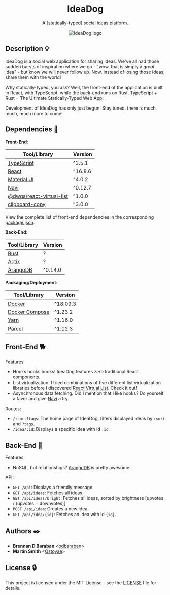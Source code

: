 <h1 align="center">IdeaDog</h1>
<p align="center">
  A [statically-typed] social ideas platform.
</p>

<p align="center">
  <img src="https://github.com/bdbaraban/ideadog/blob/master/assets/logo.png"
       alt="IdeaDog logo"
  />
</p>

## Description :bulb:

IdeaDog is a social web application for sharing ideas. We've all had those sudden bursts of inspiration where we go - "wow, that is simply a _great_ idea" - but know we will never follow up. Now, instead of losing those ideas, share them with the world!

Why statically-typed, you ask? Well, the front-end of the application is built in React, with TypeScript, while the back-end runs on Rust. TypeScript + Rust = The Ultimate Statically-Typed Web App!

Development of IdeaDog has only just begun. Stay tuned, there is much, much, much more to come!

## Dependencies :couple:

**Front-End**:

| Tool/Library             | Version |
| ------------------------ | ------- |
| [TypeScript](https://www.typescriptlang.org/) | ^3.5.1  |
| [React](https://reactjs.org/) | ^16.8.6 |
| [Material UI](https://material-ui.com/) | ^4.0.2  |
| [Navi](https://frontarm.com/navi/en/) | ^0.12.7 |
| [@dwqs/react-virtual-list](https://www.npmjs.com/package/@dwqs/react-virtual-list) | ^1.0.0  |
| [clipboard-copy](https://www.npmjs.com/package/clipboard-copy) | ^3.0.0  |

View the complete list of front-end dependencies in the corresponding [package.json](./frontend/package.json).

**Back-End**:

| Tool/Library     | Version    |
| ---------------- | ---------- |
| [Rust](https://www.rust-lang.org/) | ? |
| [Actix](https://actix.rs/actix/actix/) | ? |
| [ArangoDB](https://www.arangodb.com/) | ^0.14.0 |

**Packaging/Deployment**:

| Tool/Library     | Version    |
| ---------------- | ---------- |
| [Docker](https://www.docker.com/) | ^18.09.3   |
| [Docker Compose](https://docs.docker.com/compose/) | ^1.23.2    |
| [Yarn](https://yarnpkg.com/en/) | ^1.16.0    |
| [Parcel](https://parceljs.org/) | ^1.12.3    |

## Front-End :dog2:

Features:
* Hooks hooks hooks! IdeaDog features _zero_ traditional React components.
* List virtualization. I tried combinations of five different list virtualization libraries before I discovered [React Virtual List](https://www.npmjs.com/package/@dwqs/react-virtual-list). Check it out!
* Asynchronous data fetching. Did I mention that I like hooks? Do yourself a favor and give [Navi](https://frontarm.com/navi/en/) a try.

Routes:
* `/:sort?tags`: The home page of IdeaDog, filters displayed ideas by `:sort` and `?tags`.
* `/idea/:id`: Displays a specific idea with id `:id`.

## Back-End :feet:

Features:
* NoSQL, but relationships? [ArangoDB](https://www.arangodb.com/) is pretty awesome.

API:
* `GET /api`: Displays a friendly message.
* `GET /api/ideas`: Fetches all ideas.
* `GET /api/ideas/bright`: Fetches all ideas, sorted by brightness [upvotes / (upvotes + downvotes)]
* `POST /api/idea`: Creates a new idea.
* `GET /api/idea/{id}`: Fetches an idea with id `{id}`.

## Authors :black_nib:

* __Brennan D Baraban__ <[bdbaraban](https://github.com/bdbaraban)>
* __Martin Smith__ <[Ostoyae](https://github.com/Ostoyae)>

## License :lock:

This project is licensed under the MIT License - see the [LICENSE](./LICENSE) file for details.